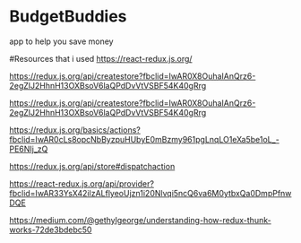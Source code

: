 # BudgetBuddies
app to help you save money

#Resources that i used
https://react-redux.js.org/

https://redux.js.org/api/createstore?fbclid=IwAR0X8OuhaIAnQrz6-2egZlJ2HhnH13OXBsoV6laQPdDvVtVSBF54K40gRrg

https://redux.js.org/api/createstore?fbclid=IwAR0X8OuhaIAnQrz6-2egZlJ2HhnH13OXBsoV6laQPdDvVtVSBF54K40gRrg

https://redux.js.org/basics/actions?fbclid=IwAR0cLs8opcNbByzpuHUbyE0mBzmy961pgLnqLO1eXa5be1oL_-PE6NIj_zQ

https://redux.js.org/api/store#dispatchaction

https://react-redux.js.org/api/provider?fbclid=IwAR33YsX42ilzALflyeoUjzn1i20Nlvqi5ncQ6va6M0ytbxQa0DmpPfnwDQE

https://medium.com/@gethylgeorge/understanding-how-redux-thunk-works-72de3bdebc50

